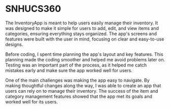 # SNHUCS360

The InventoryApp is meant to help users easily manage their inventory. It was designed to make it simple 
for users to add, edit, and view items and categories, ensuring everything stays organized. The app's screens 
and features were built with the user in mind, focusing on clear and easy-to-use designs.

Before coding, I spent time planning the app's layout and key features. This planning made the coding smoother
and helped me avoid problems later on. Testing was an important part of the process, as it helped me catch 
mistakes early and make sure the app worked well for users.

One of the main challenges was making the app easy to navigate. By making thoughtful changes along the way, 
I was able to create an app that users can rely on to manage their inventory. The success of the item and 
category management features showed that the app met its goals and worked well for its users.

